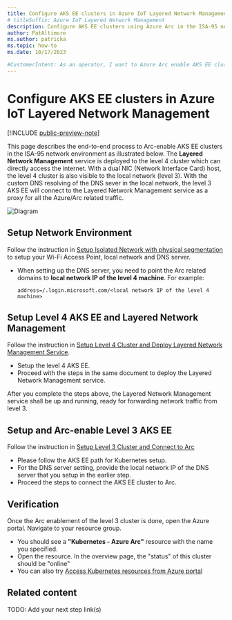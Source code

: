 ```yaml
---
title: Configure AKS EE clusters in Azure IoT Layered Network Management
# titleSuffix: Azure IoT Layered Network Management
description: Configure AKS EE clusters using Azure Arc in the ISA-95 network environment.
author: PatAltimore
ms.author: patricka
ms.topic: how-to
ms.date: 10/17/2023

#CustomerIntent: As an operator, I want to Azure Arc enable AKS EE clusters using Layered Network Management so that I have secure isolate devices.
---
```

# Configure AKS EE clusters in Azure IoT Layered Network Management

[!INCLUDE [public-preview-note](../includes/public-preview-note.md)]

This page describes the end-to-end process to Arc-enable AKS EE clusters in the ISA-95 network environment as illustrated below. The **Layered Network Management** service is deployed to the level 4 cluster which can directly access the internet. With a dual NIC (Network Interface Card) host, the level 4 cluster is also visible to the local network (level 3). With the custom DNS resolving of the DNS sever in the local network, the level 3 AKS EE will connect to the Layered Network Management service as a proxy for all the Azure/Arc related traffic.

![Diagram](Arc_enabled_AKSEE_2.png)

## Setup Network Environment
Follow the instruction in [Setup Isolated Network with physical segmentation](/docs/e4in/setup-isolated-network/#setup-isolated-network-with-physical-segmentation) to setup your Wi-Fi Access Point, local network and DNS server.
- When setting up the DNS server, you need to point the Arc related domains to **local network IP of the level 4 machine**. For example:
    ```
    address=/.login.microsoft.com/<local network IP of the level 4 machine>
    ```

## Setup Level 4 AKS EE and Layered Network Management

Follow the instruction in [Setup Level 4 Cluster and Deploy Layered Network Management Service](/docs/e4in/setup-l4-cluster/).
- Setup the level 4 AKS EE.
- Proceed with the steps in the same document to deploy the Layered Network Management service.

After you complete the steps above, the Layered Network Management service shall be up and running, ready for forwarding network traffic from level 3.

## Setup and Arc-enable Level 3 AKS EE
Follow the instruction in [Setup Level 3 Cluster and Connect to Arc](/docs/e4in/setup-l3-cluster/)
- Please follow the AKS EE path for Kubernetes setup.
- For the DNS server setting, provide the local network IP of the DNS server that you setup in the earlier step.
- Proceed the steps to connect the AKS EE cluster to Arc.

## Verification
Once the Arc enablement of the level 3 cluster is done, open the Azure portal. Navigate to your resource group. 
- You should see a **"Kubernetes - Azure Arc"** resource with the name you specified.
- Open the resource. In the overview page, the "status" of this cluster should be "online"
- You can also try [Access Kubernetes resources from Azure portal](https://learn.microsoft.com/en-us/azure/azure-arc/kubernetes/kubernetes-resource-view)

## Related content

TODO: Add your next step link(s)


<!--
Remove all the comments in this template before you sign-off or merge to the main branch.
-->
